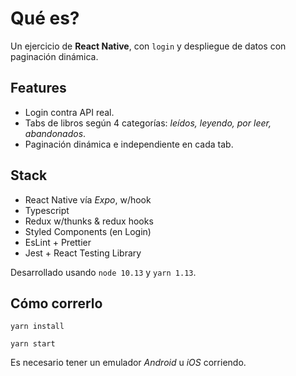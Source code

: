 # Qué es?

Un ejercicio de **React Native**, con `login` y despliegue de datos con paginación dinámica.
 
## Features
- Login contra API real.
- Tabs de libros según 4 categorías: _leídos, leyendo, por leer, abandonados_. 
- Paginación dinámica e independiente en cada tab.

## Stack
- React Native vía _Expo_, w/hook
- Typescript
- Redux w/thunks & redux hooks
- Styled Components (en Login)
- EsLint + Prettier
- Jest + React Testing Library

Desarrollado usando `node 10.13` y `yarn 1.13`.

## Cómo correrlo

`yarn install`

`yarn start`

Es necesario tener un emulador _Android_ u _iOS_ corriendo.
